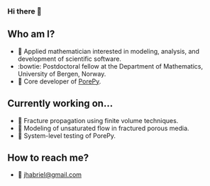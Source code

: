 ### Hi there 👋

## Who am I?

- 🙋 Applied mathematician interested in modeling, analysis, and development of scientific software.
- :bowtie: Postdoctoral fellow at the Department of Mathematics, University of Bergen, Norway.
- 🔭 Core developer of [PorePy](https://github.com/pmgbergen/porepy). 

## Currently working on...

- 🔭 Fracture propagation using finite volume techniques.
- 🔭 Modeling of unsaturated flow in fractured porous media.
- 🔭 System-level testing of PorePy.

## How to reach me?

- :e-mail: jhabriel@gmail.com

<!--
**jhabriel/jhabriel** is a ✨ _special_ ✨ repository because its `README.md` (this file) appears on your GitHub profile.

Here are some ideas to get you started:

- 🔭 I’m currently working on ...
- 🌱 I’m currently learning ...
- 👯 I’m looking to collaborate on ...
- 🤔 I’m looking for help with ...
- 💬 Ask me about ...
- 📫 How to reach me: ...
- 😄 Pronouns: ...
- ⚡ Fun fact: ...
-->
